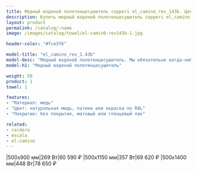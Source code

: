 ```yaml
---
title: Медный водяной полотенцесушитель copperi el_camino_rev_143b. Цены и размеры.
description: Купить медный водяной полотенцесушитель copperi el_camino_rev_143b в Москве по цене производителя.
layout: product
permalink: /catalog/:name
image: /images/catalog/towel/el-camin0-rev143b-1.jpg

header-color: "#fce3f6"

model-title: "el_camino_rev_1.43b"
model-desc: "Медный водяной полотенцесушитель. Мы обязательно когда-нибудь придумаем крутое описание для этой модели, но сейчас совсем не до того. Посмотрите пока на картинки, всё и так понятно. А если не понятно, позвоните нам и мы всё расскажем. Или напишите, если не любите звонить."
model-h1: "Медный водяной полотенцесушитель"

weight: 50
product: 1
towel: 1

features:
- "Материал: медь"
- "Цвет: натуральная медь, патина или окраска по RAL"
- "Покрытие: без покрытия, матовый или глянцевый лак"

related:
- caldera
- escala
- el-camino
---
```

|500x900 мм|269 Вт|60 590 ₽
|500x1150 мм|357 Вт|69 620 ₽
|500x1400 мм|448 Вт|78 650 ₽
